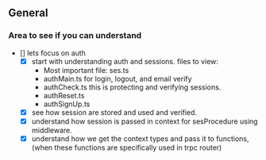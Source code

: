<!-- for time being just build your understanding -->

## General

### Area to see if you can understand

- [] lets focus on auth
  - [x] start with understanding auth and sessions. files to view:
    - Most important file: ses.ts
    - authMain.ts for login, logout, and email verify
    - authCheck.ts this is protecting and verifying sessions.
    - authReset.ts
    - authSignUp.ts
  - [x] see how session are stored and used and verified.
  - [x] understand how session is passed in context for sesProcedure using middleware.
  <!-- question Not 100% sure about this, -->
  - [x] understand how we get the context types and pass it to functions, (when these functions are specifically used in trpc router)
